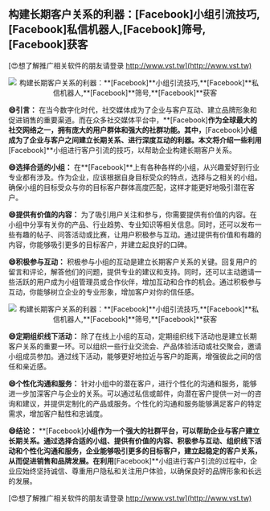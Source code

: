 ## **构建长期客户关系的利器：**[Facebook]**小组引流技巧,**[Facebook]**私信机器人,**[Facebook]**筛号,**[Facebook]**获客**

[😍想了解推广相关软件的朋友请登录 http://www.vst.tw](http://www.vst.tw)

 <center><img src="https://vst.tw/MP4/tuiguang/png/3.png" alt="构建长期客户关系的利器：**[Facebook]**小组引流技巧,**[Facebook]**私信机器人,**[Facebook]**筛号,**[Facebook]**获客"></center>

**😄引言：**
在当今数字化时代，社交媒体成为了企业与客户互动、建立品牌形象和促进销售的重要渠道。而在众多社交媒体平台中，**[Facebook]**作为全球最大的社交网络之一，拥有庞大的用户群体和强大的社群功能。其中，**[Facebook]**小组成为了企业与客户之间建立长期关系、进行深度互动的利器。本文将介绍一些利用**[Facebook]**小组进行客户引流的技巧，以帮助企业构建长期客户关系。

**😄选择合适的小组：**
在**[Facebook]**上有各种各样的小组，从兴趣爱好到行业专业都有涉及。作为企业，应该根据自身目标受众的特点，选择与之相关的小组。确保小组的目标受众与你的目标客户群体高度匹配，这样才能更好地吸引潜在客户。

**😄提供有价值的内容：**
为了吸引用户关注和参与，你需要提供有价值的内容。在小组中分享有关你的产品、行业趋势、专业知识等相关信息。同时，还可以发布一些有趣的帖子、问答活动或比赛，让用户积极参与互动。通过提供有价值和有趣的内容，你能够吸引更多的目标客户，并建立起良好的口碑。

**😄积极参与互动：**
积极参与小组的互动是建立长期客户关系的关键。回复用户的留言和评论，解答他们的问题，提供专业的建议和支持。同时，还可以主动邀请一些活跃的用户成为小组管理员或合作伙伴，增加互动和合作的机会。通过积极参与互动，你能够树立企业的专业形象，增加客户对你的信任感。

 <center><img src="https://vst.tw/MP4/tuiguang/png/5.png" alt="构建长期客户关系的利器：**[Facebook]**小组引流技巧,**[Facebook]**私信机器人,**[Facebook]**筛号,**[Facebook]**获客"></center>

**😄定期组织线下活动：**
除了在线上小组的互动，定期组织线下活动也是建立长期客户关系的重要一环。可以组织一些行业交流会、产品体验活动或社交聚会，邀请小组成员参加。通过线下活动，能够更好地拉近与客户的距离，增强彼此之间的信任和亲近感。

**😄个性化沟通和服务：**
针对小组中的潜在客户，进行个性化的沟通和服务，能够进一步加深客户与企业的关系。可以通过私信或邮件，向潜在客户提供一对一的咨询和建议，并提供定制化的产品或服务。个性化的沟通和服务能够满足客户的特定需求，增加客户黏性和忠诚度。

**😄结论：**
**[Facebook]**小组作为一个强大的社群平台，可以帮助企业与客户建立长期关系。通过选择合适的小组、提供有价值的内容、积极参与互动、组织线下活动和个性化沟通和服务，企业能够吸引更多的目标客户，建立起稳定的客户关系，从而促进销售和品牌发展。在利用**[Facebook]**小组进行客户引流的过程中，企业应始终坚持诚信、尊重用户隐私和关注用户体验，以确保良好的品牌形象和长远的发展。

[😍想了解推广相关软件的朋友请登录 http://www.vst.tw](http://www.vst.tw)



